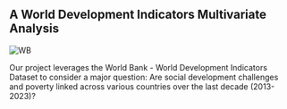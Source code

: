 ## A World Development Indicators Multivariate Analysis
![WB](https://github.com/user-attachments/assets/8103756e-9cae-40e3-b219-213cf0035f69)

Our project leverages the World Bank - World Development Indicators Dataset to consider a major question: Are social development challenges and poverty linked across various countries over the last decade (2013-2023)?
